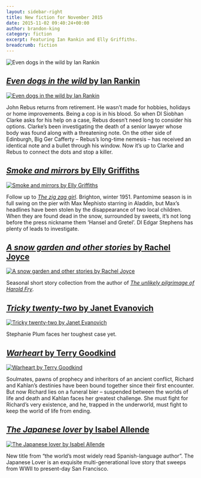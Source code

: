 ```yaml
---
layout: sidebar-right
title: New fiction for November 2015
date: 2015-11-02 09:40:24+00:00
author: brandon-king
category: fiction
excerpt: Featuring Ian Rankin and Elly Griffiths.
breadcrumb: fiction
---
```

![Even dogs in the wild by Ian Rankin](/images/featured/featured-even-dogs-in-the-wild.jpg)

## [<cite>Even dogs in the wild</cite> by Ian Rankin](https://suffolk.spydus.co.uk/cgi-bin/spydus.exe/ENQ/OPAC/BIBENQ/20518503?QRY=CTIBIB%3C%20IRN(54578937)&QRYTEXT=Even%20dogs%20in%20the%20wild)

[![Even dogs in the wild by Ian Rankin](/images/article/even-dogs-in-the-wild.jpg)](https://suffolk.spydus.co.uk/cgi-bin/spydus.exe/ENQ/OPAC/BIBENQ/20518503?QRY=CTIBIB%3C%20IRN(54578937)&QRYTEXT=Even%20dogs%20in%20the%20wild)

John Rebus returns from retirement. He wasn&#8217;t made for hobbies, holidays or home improvements. Being a cop is in his blood. So when DI Siobhan Clarke asks for his help on a case, Rebus doesn&#8217;t need long to consider his options. Clarke&#8217;s been investigating the death of a senior lawyer whose body was found along with a threatening note. On the other side of Edinburgh, Big Ger Cafferty &#8211; Rebus&#8217;s long-time nemesis &#8211; has received an identical note and a bullet through his window. Now it&#8217;s up to Clarke and Rebus to connect the dots and stop a killer.

## [<cite>Smoke and mirrors</cite> by Elly Griffiths](https://suffolk.spydus.co.uk/cgi-bin/spydus.exe/ENQ/OPAC/BIBENQ/20522811?QRY=CTIBIB%3C%20IRN(44037)&QRYTEXT=Smoke%20and%20mirrors)

[![Smoke and mirrors by Elly Griffiths](/images/article/smoke-and-mirrors-elly.jpg)](https://suffolk.spydus.co.uk/cgi-bin/spydus.exe/ENQ/OPAC/BIBENQ/20522811?QRY=CTIBIB%3C%20IRN(44037)&QRYTEXT=Smoke%20and%20mirrors)

Follow up to <cite><a href="https://suffolk.spydus.co.uk/cgi-bin/spydus.exe/ENQ/OPAC/BIBENQ/24852815?QRY=CTIBIB%3C%20IRN(42385521)&QRYTEXT=The%20zig%20zag%20girl">The zig zag girl</a></cite>. Brighton, winter 1951. Pantomime season is in full swing on the pier with Max Mephisto starring in Aladdin, but Max&#8217;s headlines have been stolen by the disappearance of two local children. When they are found dead in the snow, surrounded by sweets, it&#8217;s not long before the press nickname them &#8216;Hansel and Gretel&#8217;. DI Edgar Stephens has plenty of leads to investigate.

## [<cite>A snow garden and other stories</cite> by Rachel Joyce](https://suffolk.spydus.co.uk/cgi-bin/spydus.exe/ENQ/OPAC/BIBENQ/20526440?QRY=CTIBIB%3C%20IRN(54807746)&QRYTEXT=A%20snow%20garden%20and%20other%20stories)

[![A snow garden and other stories by Rachel Joyce](/images/article/a-snow-garden.jpg)](https://suffolk.spydus.co.uk/cgi-bin/spydus.exe/ENQ/OPAC/BIBENQ/20526440?QRY=CTIBIB%3C%20IRN(54807746)&QRYTEXT=A%20snow%20garden%20and%20other%20stories)

Seasonal short story collection from the author of <cite><a href="https://suffolk.spydus.co.uk/cgi-bin/spydus.exe/ENQ/OPAC/BIBENQ/24851590?QRY=CTIBIB%3C%20IRN(903535)&QRYTEXT=The%20unlikely%20pilgrimage%20of%20Harold%20Fry">The unlikely pilgrimage of Harold Fry</a></cite>.

## [<cite>Tricky twenty-two</cite> by Janet Evanovich](https://suffolk.spydus.co.uk/cgi-bin/spydus.exe/ENQ/OPAC/BIBENQ/20529037?QRY=CTIBIB%3C%20IRN(54091217)&QRYTEXT=Tricky%20twenty-two)

[![Tricky twenty-two by Janet Evanovich](/images/article/tricky-twenty-two.jpg)](https://suffolk.spydus.co.uk/cgi-bin/spydus.exe/ENQ/OPAC/BIBENQ/20529037?QRY=CTIBIB%3C%20IRN(54091217)&QRYTEXT=Tricky%20twenty-two)

Stephanie Plum faces her toughest case yet.

## [<cite>Warheart</cite> by Terry Goodkind](https://suffolk.spydus.co.uk/cgi-bin/spydus.exe/ENQ/OPAC/BIBENQ/20530956?QRY=CTIBIB%3C%20IRN(54578384)&QRYTEXT=Warheart)

[![Warheart by Terry Goodkind](/images/article/warheart.jpg)](https://suffolk.spydus.co.uk/cgi-bin/spydus.exe/ENQ/OPAC/BIBENQ/20530956?QRY=CTIBIB%3C%20IRN(54578384)&QRYTEXT=Warheart)

Soulmates, pawns of prophecy and inheritors of an ancient conflict, Richard and Kahlan&#8217;s destinies have been bound together since their first encounter. But now Richard lies on a funeral bier &#8211; suspended between the worlds of life and death and Kahlan faces her greatest challenge. She must fight for Richard&#8217;s very existence, and he, trapped in the underworld, must fight to keep the world of life from ending.

## [<cite>The Japanese lover</cite> by Isabel Allende](https://suffolk.spydus.co.uk/cgi-bin/spydus.exe/ENQ/OPAC/BIBENQ/20541366?QRY=CTIBIB%3C%20IRN(1469543)&QRYTEXT=The%20Japanese%20lover)

[![The Japanese lover by Isabel Allende](/images/article/the-japanese-lover.jpg)](https://suffolk.spydus.co.uk/cgi-bin/spydus.exe/ENQ/OPAC/BIBENQ/20541366?QRY=CTIBIB%3C%20IRN(1469543)&QRYTEXT=The%20Japanese%20lover)

New title from &#8220;the world&#8217;s most widely read Spanish-language author”. The Japanese Lover is an exquisite multi-generational love story that sweeps from WWII to present-day San Francisco.
